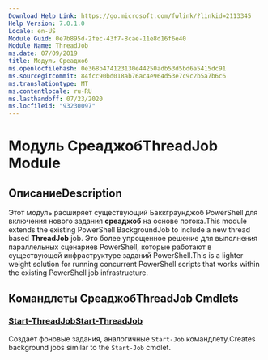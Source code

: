 ```yaml
---
Download Help Link: https://go.microsoft.com/fwlink/?linkid=2113345
Help Version: 7.0.1.0
Locale: en-US
Module Guid: 0e7b895d-2fec-43f7-8cae-11e8d16f6e40
Module Name: ThreadJob
ms.date: 07/09/2019
title: Модуль Среаджоб
ms.openlocfilehash: 0e368b474123130e44250adb53d5bd6a5415dc91
ms.sourcegitcommit: 84fcc90bd018ab76ac4e964d53e7c9c2b5a7b6c6
ms.translationtype: MT
ms.contentlocale: ru-RU
ms.lasthandoff: 07/23/2020
ms.locfileid: "93230097"
---
```

# <span data-ttu-id="96155-102">Модуль Среаджоб</span><span class="sxs-lookup"><span data-stu-id="96155-102">ThreadJob Module</span></span>

## <span data-ttu-id="96155-103">Описание</span><span class="sxs-lookup"><span data-stu-id="96155-103">Description</span></span>
<span data-ttu-id="96155-104">Этот модуль расширяет существующий Баккграунджоб PowerShell для включения нового задания **среаджоб** на основе потока.</span><span class="sxs-lookup"><span data-stu-id="96155-104">This module extends the existing PowerShell BackgroundJob to include a new thread based **ThreadJob** job.</span></span> <span data-ttu-id="96155-105">Это более упрощенное решение для выполнения параллельных сценариев PowerShell, которые работают в существующей инфраструктуре заданий PowerShell.</span><span class="sxs-lookup"><span data-stu-id="96155-105">This is a lighter weight solution for running concurrent PowerShell scripts that works within the existing PowerShell job infrastructure.</span></span>

## <span data-ttu-id="96155-106">Командлеты Среаджоб</span><span class="sxs-lookup"><span data-stu-id="96155-106">ThreadJob Cmdlets</span></span>

### [<span data-ttu-id="96155-107">Start-ThreadJob</span><span class="sxs-lookup"><span data-stu-id="96155-107">Start-ThreadJob</span></span>](Start-ThreadJob.md)
<span data-ttu-id="96155-108">Создает фоновые задания, аналогичные `Start-Job` командлету.</span><span class="sxs-lookup"><span data-stu-id="96155-108">Creates background jobs similar to the `Start-Job` cmdlet.</span></span>
